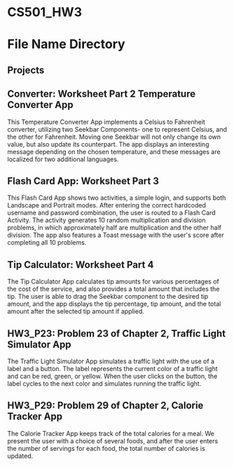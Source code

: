 # CS501_HW3

# File Name Directory

## Projects

## Converter: Worksheet Part 2 Temperature Converter App

This Temperature Converter App implements a Celsius to Fahrenheit converter, utilizing two Seekbar Components- one to represent Celsius, and the other for Fahrenheit. Moving one Seekbar will not only change its own value, but also update its counterpart. The app displays an interesting message depending on the chosen temperature, and these messages are localized for two additional languages.

## Flash Card App: Worksheet Part 3

This Flash Card App shows two activities, a simple login, and supports both Landscape and Portrait modes. After entering the correct hardcoded username and password combination, the user is routed to a Flash Card Activity. The activity generates 10 random multiplication and division problems, in which approximately half are multiplication and the other half division. The app also features a Toast message with the user's score after completing all 10 problems.

## Tip Calculator: Worksheet Part 4

The Tip Calculator App calculates tip amounts for various percentages of the cost of the service, and also provides a total amount that includes the tip. The user is able to drag the Seekbar component to the desired tip amount, and the app displays the tip percentage, tip amount, and the total amount after the selected tip amount if applied.

## HW3_P23: Problem 23 of Chapter 2, Traffic Light Simulator App

The Traffic Light Simulator App simulates a traffic light with the use of a label and a button. The label represents the current color of a traffic light and can be red, green, or yellow. When the user clicks on the button, the label cycles to the next color and simulates running the traffic light. 

## HW3_P29: Problem 29 of Chapter 2, Calorie Tracker App

The Calorie Tracker App keeps track of the total calories for a meal. We present the user with a choice of several foods, and after the user enters the number of servings for each food, the total number of calories is updated.
